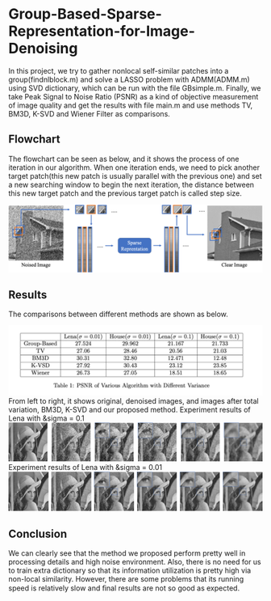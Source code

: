 # Group-Based-Sparse-Representation-for-Image-Denoising
In this project, we try to gather nonlocal self-similar patches into a group(findnlblock.m) and solve a LASSO problem with ADMM(ADMM.m) using SVD dictionary, which can be run with the file GBsimple.m. Finally, we take Peak Signal to Noise Ratio (PSNR) as a kind of objective measurement of image quality and get the results with file main.m and use methods TV, BM3D, K-SVD and Wiener Filter as comparisons.
## Flowchart  
The flowchart can be seen as below, and it shows the process of one iteration in our algorithm. When one iteration ends, we need to pick another target patch(this new patch is usually parallel with the previous one) and set a new searching window to begin the next iteration, the distance between this new target patch and the previous target patch is called step size.  

![](./image/flowchart.png)
## Results
The comparisons between different methods are shown as below.  

![](./image/comp_table.png)
From left to right, it shows original, denoised images, and images after total variation, BM3D, K-SVD and our proposed method.
Experiment results of Lena with &sigma = 0.1
![](./image/lena01.png)
Experiment results of Lena with &sigma = 0.01
![](./image/lena001.png)
## Conclusion
We can clearly see that the method we proposed perform pretty well in processing details and high noise environment. Also, there is no need for us to train extra dictionary so that its information utilization is pretty high via non-local similarity. However, there are some problems that its running speed is relatively slow and ﬁnal results are not so good as expected.
